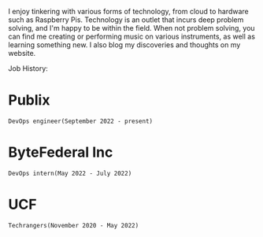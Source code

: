 I enjoy tinkering with various forms of technology, from cloud to hardware such as Raspberry Pis. 
Technology is an outlet that incurs deep problem solving, and I'm happy to be within the field.
When not problem solving, you can find me creating or performing music on various instruments, as well as learning something new. I also blog my discoveries and thoughts on my website.

Job History: 
  # Publix 
    DevOps engineer(September 2022 - present)
  
  # ByteFederal Inc
    DevOps intern(May 2022 - July 2022)
  
  # UCF
    Techrangers(November 2020 - May 2022)

